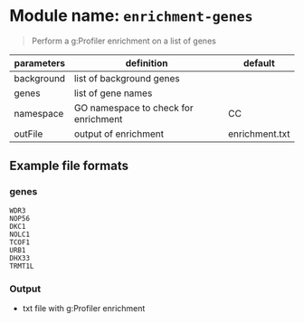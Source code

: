 # Module name: `enrichment-genes`

> Perform a g:Profiler enrichment on a list of genes

| parameters | definition | default |
|------------|------------|---------|
| background | list of background genes | |
| genes | list of gene names  | |
| namespace | GO namespace to check for enrichment | CC |
| outFile | output of enrichment | enrichment.txt |

## Example file formats

### genes

```
WDR3
NOP56
DKC1
NOLC1
TCOF1
URB1
DHX33
TRMT1L
```

### Output
* txt file with g:Profiler enrichment
